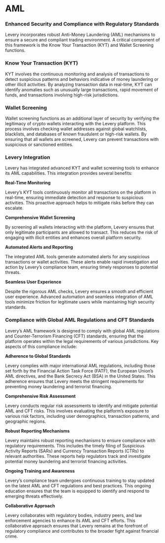 # AML

### Enhanced Security and Compliance with Regulatory Standards

Levery incorporates robust Anti-Money Laundering (AML) mechanisms to ensure a secure and compliant trading environment. A critical component of this framework is the Know Your Transaction (KYT) and Wallet Screening functions.

### Know Your Transaction (KYT)

KYT involves the continuous monitoring and analysis of transactions to detect suspicious patterns and behaviors indicative of money laundering or other illicit activities. By analyzing transaction data in real-time, KYT can identify anomalies such as unusually large transactions, rapid movement of funds, and transactions involving high-risk jurisdictions.

### Wallet Screening

Wallet screening functions as an additional layer of security by verifying the legitimacy of crypto wallets interacting with the Levery platform. This process involves checking wallet addresses against global watchlists, blacklists, and databases of known fraudulent or high-risk wallets. By ensuring that all wallets are screened, Levery can prevent transactions with suspicious or sanctioned entities.

### **Levery Integration**

Levery has integrated advanced KYT and wallet screening tools to enhance its AML capabilities. This integration provides several benefits:

**Real-Time Monitoring**

Levery’s KYT tools continuously monitor all transactions on the platform in real-time, ensuring immediate detection and response to suspicious activities. This proactive approach helps to mitigate risks before they can escalate.

**Comprehensive Wallet Screening**

By screening all wallets interacting with the platform, Levery ensures that only legitimate participants are allowed to transact. This reduces the risk of engaging with illicit entities and enhances overall platform security.

**Automated Alerts and Reporting**

The integrated AML tools generate automated alerts for any suspicious transactions or wallet activities. These alerts enable rapid investigation and action by Levery’s compliance team, ensuring timely responses to potential threats.

**Seamless User Experience**

Despite the rigorous AML checks, Levery ensures a smooth and efficient user experience. Advanced automation and seamless integration of AML tools minimize friction for legitimate users while maintaining high security standards.

### Compliance with Global AML Regulations and CFT Standards

Levery’s AML framework is designed to comply with global AML regulations and Counter-Terrorism Financing (CFT) standards, ensuring that the platform operates within the legal requirements of various jurisdictions. Key aspects of this compliance include:

**Adherence to Global Standards**

Levery complies with major international AML regulations, including those set forth by the Financial Action Task Force (FATF), the European Union’s AML directives, and the Bank Secrecy Act (BSA) in the United States. This adherence ensures that Levery meets the stringent requirements for preventing money laundering and terrorist financing.

**Comprehensive Risk Assessment**

Levery conducts regular risk assessments to identify and mitigate potential AML and CFT risks. This involves evaluating the platform’s exposure to various risk factors, including user demographics, transaction patterns, and geographic regions.

**Robust Reporting Mechanisms**

Levery maintains robust reporting mechanisms to ensure compliance with regulatory requirements. This includes the timely filing of Suspicious Activity Reports (SARs) and Currency Transaction Reports (CTRs) to relevant authorities. These reports help regulators track and investigate potential money laundering and terrorist financing activities.

**Ongoing Training and Awareness**

Levery’s compliance team undergoes continuous training to stay updated on the latest AML and CFT regulations and best practices. This ongoing education ensures that the team is equipped to identify and respond to emerging threats effectively.

**Collaborative Approach**

Levery collaborates with regulatory bodies, industry peers, and law enforcement agencies to enhance its AML and CFT efforts. This collaborative approach ensures that Levery remains at the forefront of regulatory compliance and contributes to the broader fight against financial crime.
